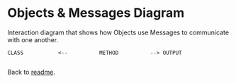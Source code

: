 # Objects & Messages Diagram

Interaction diagram that shows how Objects use Messages to communicate with one another.
```
CLASS           <--          METHOD          --> OUTPUT


```
Back to [readme](README.md).
